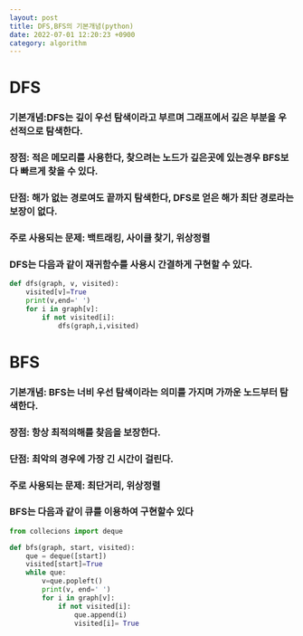 ```yaml
---
layout: post
title: DFS,BFS의 기본개념(python)
date: 2022-07-01 12:20:23 +0900
category: algorithm
---
```


# DFS
### 기본개념:DFS는 깊이 우선 탐색이라고 부르며 그래프에서 깊은 부분을 우선적으로 탐색한다.
### 장점: 적은 메모리를 사용한다, 찾으려는 노드가 깊은곳에 있는경우 BFS보다 빠르게 찾을 수 있다.
### 단점: 해가 없는 경로여도 끝까지 탐색한다, DFS로 얻은 해가 최단 경로라는 보장이 없다.
### 주로 사용되는 문제: 백트래킹, 사이클 찾기, 위상정렬
### DFS는 다음과 같이 재귀함수를 사용시 간결하게 구현할 수 있다.
```python
def dfs(graph, v, visited):
    visited[v]=True
    print(v,end=' ')
    for i in graph[v]:
        if not visited[i]:
            dfs(graph,i,visited)
```

# BFS
### 기본개념: BFS는 너비 우선 탐색이라는 의미를 가지며 가까운 노드부터 탐색한다.
### 장점: 항상 최적의해를 찾음을 보장한다.
### 단점: 최악의 경우에 가장 긴 시간이 걸린다.
### 주로 사용되는 문제: 최단거리, 위상정렬
### BFS는 다음과 같이 큐를 이용하여 구현할수 있다
```python
from collecions import deque 

def bfs(graph, start, visited):
    que = deque([start])
    visited[start]=True
    while que:
        v=que.popleft()
        print(v, end=' ')
        for i in graph[v]:
            if not visited[i]:
                que.append(i)
                visited[i]= True 
```
